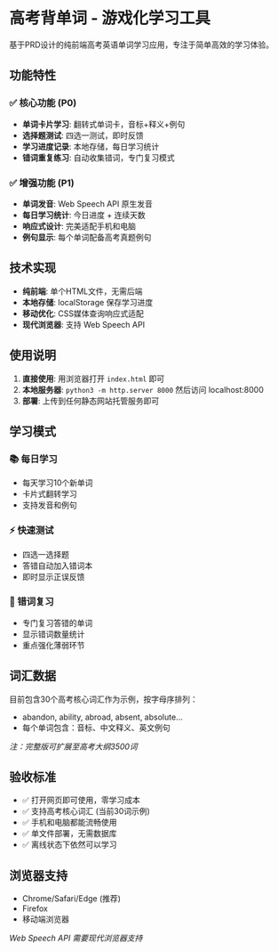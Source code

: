 # 高考背单词 - 游戏化学习工具

基于PRD设计的纯前端高考英语单词学习应用，专注于简单高效的学习体验。

## 功能特性

### ✅ 核心功能 (P0)
- **单词卡片学习**: 翻转式单词卡，音标+释义+例句
- **选择题测试**: 四选一测试，即时反馈
- **学习进度记录**: 本地存储，每日学习统计  
- **错词重复练习**: 自动收集错词，专门复习模式

### ✅ 增强功能 (P1)
- **单词发音**: Web Speech API 原生发音
- **每日学习统计**: 今日进度 + 连续天数
- **响应式设计**: 完美适配手机和电脑
- **例句显示**: 每个单词配备高考真题例句

## 技术实现

- **纯前端**: 单个HTML文件，无需后端
- **本地存储**: localStorage 保存学习进度
- **移动优化**: CSS媒体查询响应式适配
- **现代浏览器**: 支持 Web Speech API

## 使用说明

1. **直接使用**: 用浏览器打开 `index.html` 即可
2. **本地服务器**: `python3 -m http.server 8000` 然后访问 localhost:8000
3. **部署**: 上传到任何静态网站托管服务即可

## 学习模式

### 📚 每日学习
- 每天学习10个新单词
- 卡片式翻转学习
- 支持发音和例句

### ⚡ 快速测试  
- 四选一选择题
- 答错自动加入错词本
- 即时显示正误反馈

### 🔄 错词复习
- 专门复习答错的单词
- 显示错词数量统计
- 重点强化薄弱环节

## 词汇数据

目前包含30个高考核心词汇作为示例，按字母序排列：
- abandon, ability, abroad, absent, absolute...
- 每个单词包含：音标、中文释义、英文例句

*注：完整版可扩展至高考大纲3500词*

## 验收标准

- ✅ 打开网页即可使用，零学习成本
- ✅ 支持高考核心词汇 (当前30词示例)
- ✅ 手机和电脑都能流畅使用
- ✅ 单文件部署，无需数据库
- ✅ 离线状态下依然可以学习

## 浏览器支持

- Chrome/Safari/Edge (推荐)
- Firefox 
- 移动端浏览器

*Web Speech API 需要现代浏览器支持*